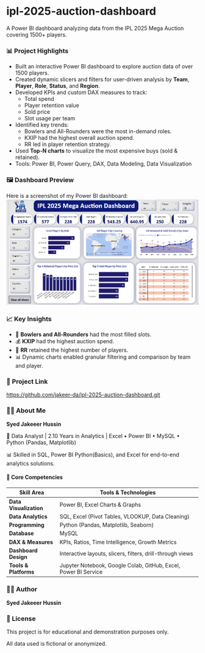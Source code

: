# ipl-2025-auction-dashboard

A Power BI dashboard analyzing data from the IPL 2025 Mega Auction covering 1500+ players.

### 📊 Project Highlights

- Built an interactive Power BI dashboard to explore auction data of over 1500 players.
- Created dynamic slicers and filters for user-driven analysis by **Team**, **Player**, **Role**, **Status**, and **Region**.
- Developed KPIs and custom DAX measures to track:
  - Total spend
  - Player retention value
  - Sold price
  - Slot usage per team
- Identified key trends:
  - Bowlers and All-Rounders were the most in-demand roles.
  - KXIP had the highest overall auction spend.
  - RR led in player retention strategy.
- Used **Top-N charts** to visualize the most expensive buys (sold & retained).
- Tools: Power BI, Power Query, DAX, Data Modeling, Data Visualization

### 🖼️ Dashboard Preview

Here is a screenshot of my Power BI dashboard:
![Dashboard Screenshot](IPL_2025_Auction_DashBoard.PNG)


### 📈 Key Insights

- 🏏 **Bowlers and All-Rounders** had the most filled slots.
- 💰 **KXIP** had the highest auction spend.
- 🔁 **RR** retained the highest number of players.
- 📊 Dynamic charts enabled granular filtering and comparison by team and player.

### 🔗 Project Link

https://github.com/jakeer-da/ipl-2025-auction-dashboard.git

### 🙋‍♂️ About Me

**Syed Jakeeer Hussin** 

🎯 Data Analyst | 2.10 Years in Analytics | Excel • Power BI • MySQL • Python (Pandas, Matplotlib)

📊 Skilled in SQL, Power BI Python(Basics), and Excel for end-to-end analytics solutions.

#### 💼 Core Competencies

| Skill Area             | Tools & Technologies                                       |
|------------------------|------------------------------------------------------------|
| **Data Visualization** | Power BI, Excel Charts & Graphs                   |
| **Data Analytics**     | SQL, Excel (Pivot Tables, VLOOKUP, Data Cleaning)          |
| **Programming**        | Python (Pandas, Matplotlib, Seaborn)                |
| **Database**           | MySQL                                       |
| **DAX & Measures**     | KPIs, Ratios, Time Intelligence, Growth Metrics            |
| **Dashboard Design**   | Interactive layouts, slicers, filters, drill-through views |
| **Tools & Platforms**  | Jupyter Notebook, Google Colab, GitHub, Excel, Power BI Service    

### 👨‍💻 Author
**Syed Jakeeer Hussin** 

### 📎 License

This project is for educational and demonstration purposes only. 

All data used is fictional or anonymized.

